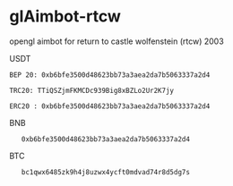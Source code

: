 # glAimbot-rtcw
opengl aimbot for return to castle wolfenstein (rtcw) 2003

USDT

	BEP 20: 0xb6bfe3500d48623bb73a3aea2da7b5063337a2d4

	TRC20: TTiQSZjmFKMCDc939Big8xBZLo2Ur2K7jy

	ERC20 : 0xb6bfe3500d48623bb73a3aea2da7b5063337a2d4

BNB 

       0xb6bfe3500d48623bb73a3aea2da7b5063337a2d4

BTC 

       bc1qwx6485zk9h4j8uzwx4ycft0mdvad74r8d5dg7s
